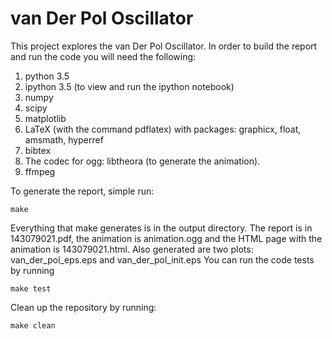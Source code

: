van Der Pol Oscillator
=====================

This project explores the van Der Pol Oscillator. In order to build
the report and run the code you will need the following:

1. python 3.5
2. ipython 3.5 (to view and run the ipython notebook)
3. numpy
4. scipy
5. matplotlib
6. LaTeX (with the command pdflatex) with packages: graphicx, float, amsmath, hyperref
7. bibtex
8. The codec for ogg: libtheora (to generate the animation).
9. ffmpeg

To generate the report, simple run:

`make`

Everything that make generates is in the output directory. The report
is in 143079021.pdf, the animation is animation.ogg and the HTML
page with the animation is 143079021.html. Also generated are two
plots: van_der_pol_eps.eps and van_der_pol_init.eps
You can run the code tests by running

`make test`

Clean up the repository by running:

`make clean`


